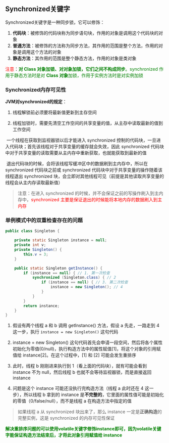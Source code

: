 ## Synchronized关键字

Synchronized关键字是一种同步锁，它可以修饰：

1. **代码块**：被修饰的代码块称为同步语句块，作用的对象是调用这个代码块的对象
2. **普通方法**：被修饰的方法称为同步方法，其作用的范围是整个方法，作用的对象是调用这个方法的对象
3. **静态方法**：其作用的范围是整个静态方法，作用的对象是类对象

<font color=red>注意</font>：<font color=green>**对 Class 对象加锁、对对象加锁，它们之间不构成同步**。synchronized 作用于静态方法时是对 **Class 对象**加锁，作用于实例方法时是对实例加锁</font>



### Synchronized内存可见性

**JVM对synchronized的规定**：

1. 线程解锁前必须要将最新值更新到主存空间

2. 线程加锁时，需要先清空工作空间的共享变量的值，从主存中读取最新的值到工作空间



​	一个线程在获取到监视器锁以后才能进入 synchronized 控制的代码块，一旦进入代码块；首先该线程对于共享变量的缓存就会失效，因此 synchronized 代码块中对于共享变量的读取需要从主内存中重新获取，也就能获取到最新的值

​	退出代码块的时候，会将该线程写缓冲区中的数据刷到主内存中，所以在 synchronized 代码块之前或 synchronized 代码块中对于共享变量的操作随着该线程退出 synchronized 块，会立即对其他线程可见（前提是其他读取共享变量的线程会从主内存读取最新值）

> 注意：在进入 synchronized 的时候，并不会保证之前的写操作刷入到主内存中，<font color=red>synchronized 主要是保证退出的时候能将本地内存的数据刷入到主内存</font>



### 单例模式中的双重检查存在的问题

````java
public class Singleton {

    private static Singleton instance = null;
    private int v;
    private Singleton() {
        this.v = 3;
    }

    public static Singleton getInstance() {
        if (instance == null) { // 1. 第一次检查
            synchronized (Singleton.class) { // 2
                if (instance == null) { // 3. 第二次检查
                    instance = new Singleton(); // 4
                }
            }
        }
        return instance;
    }
}
````

1. 假设有两个线程 a 和 b 调用 getInstance() 方法，假设 a 先走，一路走到 4 这一步，执行 `instance = new Singleton()` 这句代码

2. instance = new Singleton() 这句代码首先会申请一段空间，然后将各个属性初始化为零值(0/null)，执行构造方法中的属性赋值[1]，将这个对象的引用赋值给 instance[2]。在这个过程中，[1] 和 [2] 可能会发生重排序

3. 此时，线程 b 刚刚进来执行到 1（看上面的代码块），就有可能会看到 instance 不为 null，然后线程 b 也就不会等待监视器锁，而是直接返回 instance
4. 问题是这个 instance 可能还没执行完构造方法（线程 a 此时还在 4 这一步），所以线程 b 拿到的 instance 是**不完整的**，它里面的属性值可能是初始化的零值（0/false/null），而不是线程 a 在构造方法中指定的值

> 如果线程 a 从 synchronized 块出来了，那么 instance 一定是**正确构造**的完整实例，这是 synchronized 的内存可见性保证



​	**<font color=green>解决重排序问题的可以使用volatile关键字修饰instance即可，因为volatile关键字能保证构造方法结束后，才将此对象引用赋值给 instance</font>**